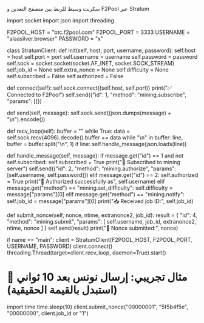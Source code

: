 سكربت وسيط للربط بين متصفح التعدين و F2Pool عبر Stratum

import socket import json import threading

F2POOL_HOST = "btc.f2pool.com" F2POOL_PORT = 3333 USERNAME = "alaasilver.browser" PASSWORD = "x"

class StratumClient: def init(self, host, port, username, password): self.host = host self.port = port self.username = username self.password = password self.sock = socket.socket(socket.AF_INET, socket.SOCK_STREAM) self.job_id = None self.extra_nonce = None self.difficulty = None self.subscribed = False self.authorized = False

def connect(self):
    self.sock.connect((self.host, self.port))
    print("✅ Connected to F2Pool")
    self.send({"id": 1, "method": "mining.subscribe", "params": []})

def send(self, message):
    self.sock.send((json.dumps(message) + "\n").encode())

def recv_loop(self):
    buffer = ""
    while True:
        data = self.sock.recv(4096).decode()
        buffer += data
        while "\n" in buffer:
            line, buffer = buffer.split("\n", 1)
            if line:
                self.handle_message(json.loads(line))

def handle_message(self, message):
    if message.get("id") == 1 and not self.subscribed:
        self.subscribed = True
        print("📡 Subscribed to mining server")
        self.send({"id": 2, "method": "mining.authorize", "params": [self.username, self.password]})
    elif message.get("id") == 2:
        self.authorized = True
        print("🔐 Authorized successfully as", self.username)
    elif message.get("method") == "mining.set_difficulty":
        self.difficulty = message["params"][0]
    elif message.get("method") == "mining.notify":
        self.job_id = message["params"][0]
        print("📥 Received job ID:", self.job_id)

def submit_nonce(self, nonce, ntime, extranonce2, job_id):
    result = {
        "id": 4,
        "method": "mining.submit",
        "params": [
            self.username,
            job_id,
            extranonce2,
            ntime,
            nonce
        ]
    }
    self.send(result)
    print("🚀 Nonce submitted:", nonce)

if name == "main": client = StratumClient(F2POOL_HOST, F2POOL_PORT, USERNAME, PASSWORD) client.connect() threading.Thread(target=client.recv_loop, daemon=True).start()

# 📌 مثال تجريبي: إرسال نونس بعد 10 ثواني (استبدل بالقيمة الحقيقية)
import time
time.sleep(10)
client.submit_nonce("00000001", "5f5b4f5e", "00000000", client.job_id or "1")

